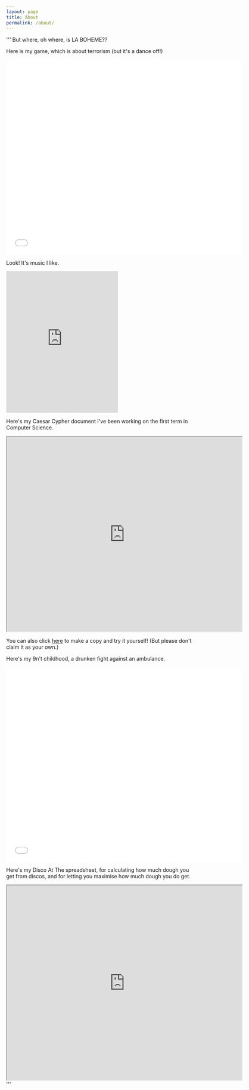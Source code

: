 ```yaml
---
layout: page
title: About
permalink: /about/
---
```

'''
But where, oh where, is LA BOHEME??

Here is my game, which is about terrorism (but it's a dance off!)

<iframe allowtransparency="true" width="630.5" height="522.6" src="//scratch.mit.edu/projects/embed/229303652/?autostart=false" frameborder="0" allowfullscreen>
</iframe>
    
Look! It's music I like.

<iframe src="https://open.spotify.com/embed/user/udvhbu5ewe5t7cvt9a6z74uev/playlist/6aDf8v5o4ELbxWd0TFSZFN" width="300" height="380" frameborder="0" allowtransparency="true" allow="encrypted-media"></iframe>

Here's my Caesar Cypher document I've been working on the first term in Computer Science.

<iframe src="https://docs.google.com/spreadsheets/d/e/2PACX-1vSX-vwS4g__r09-ALnfNOdNVSpQBC5EQBRwJ4n0FieFlDGwx2dOonnt3RKJSZOn4gPXZTGWVJelKlxZ/pubhtml?widget=true&amp;headers=false" width="630.5" height="522.6"></iframe>

You can also click <a href="https://docs.google.com/spreadsheets/d/17AlhC5dECzZA0Uh59Jy31lHdPGFtEgCWewkZVJVDziw/edit?usp=sharing">here</a> to make a copy and try it yourself! (But please don't claim it as your own.)

Here's my 9n't childhood, a drunken fight against an ambulance.

<iframe allowtransparency="true"  width="630.5" height="522.6" src="//scratch.mit.edu/projects/embed/247053365/?autostart=false" frameborder="0" allowfullscreen></iframe>

Here's my Disco At The spreadsheet, for calculating how much dough you get from discos, and for letting you maximise how much dough you do get.

<iframe src="https://docs.google.com/spreadsheets/d/e/2PACX-1vQAbd9nnkORA-0CWgK_dvZEq29l4yDWuZniK9XXx4ilmRLcPbh11hEigx9SG4hbktw0E7k1SiHhikT6/pubhtml?gid=0&amp;single=true&amp;widget=true&amp;headers=false" width="630.5" height="522.6"></iframe>
'''
